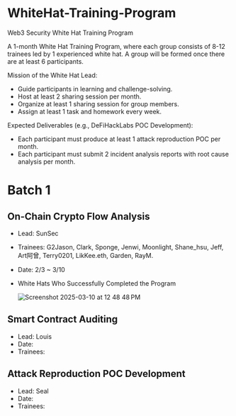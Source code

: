 # WhiteHat-Training-Program
Web3 Security White Hat Training Program

A 1-month White Hat Training Program, where each group consists of 8-12 trainees led by 1 experienced white hat. A group will be formed once there are at least 6 participants.

Mission of the White Hat Lead:
 - Guide participants in learning and challenge-solving.
 - Host at least 2 sharing session per month.
 - Organize at least 1 sharing session for group members.
 - Assign at least 1 task and homework every week.

Expected Deliverables (e.g., DeFiHackLabs POC Development):
 - Each participant must produce at least 1 attack reproduction POC per month.
 - Each participant must submit 2 incident analysis reports with root cause analysis per month.

# Batch 1 
## On-Chain Crypto Flow Analysis
 - Lead: SunSec
 - Trainees: G2Jason, Clark, Sponge, Jenwi, Moonlight, Shane_hsu, Jeff, Art阿曾, Terry0201, LikKee.eth, Garden, RayM.
 - Date: 2/3 ~ 3/10
- White Hats Who Successfully Completed the Program
  
   ![Screenshot 2025-03-10 at 12 48 48 PM](https://github.com/user-attachments/assets/abb59506-cd1e-4d4d-b2bf-c578359ec730)
  
 ## Smart Contract Auditing
 - Lead: Louis
 - Date:
 - Trainees:
   
## Attack Reproduction POC Development
 - Lead: Seal
 - Date:
 - Trainees:
   
